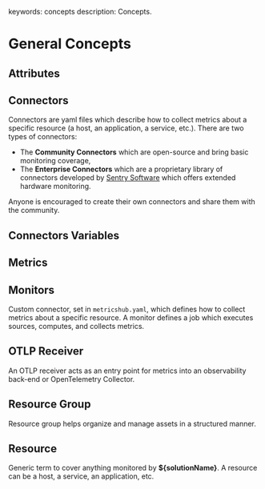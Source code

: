 keywords: concepts
description: Concepts.

# General Concepts

## Attributes
<!--Previously called extraMetrics-->

## Connectors

Connectors are yaml files which describe how to collect metrics about a specific resource (a host, an application, a service, etc.). There are two types of connectors:

* The **Community Connectors** which are open-source and bring basic monitoring coverage,
* The **Enterprise Connectors** which are a proprietary library of connectors developed by [Sentry Software](https://sentrysoftware.com) which offers extended hardware monitoring.

Anyone is encouraged to create their own connectors and share them with the community.

## Connectors Variables

## Metrics

## Monitors

Custom connector, set in `metricshub.yaml`, which defines how to collect metrics about a specific resource. A monitor defines a job which executes sources, computes, and collects metrics.

## OTLP Receiver

An OTLP receiver acts as an entry point for metrics into an observability back-end or OpenTelemetry Collector.

## Resource Group

Resource group helps organize and manage assets in a structured manner.

## Resource

Generic term to cover anything monitored by **${solutionName}**. A resource can be a host, a service, an application, etc.
